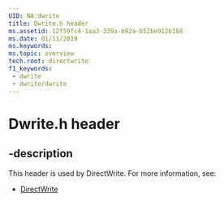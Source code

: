 ```yaml
---
UID: NA:dwrite
title: Dwrite.h header
ms.assetid: 12f59fc4-1aa3-339a-b92a-b52be912b188
ms.date: 01/11/2019
ms.keywords: 
ms.topic: overview
tech.root: directwrite
f1_keywords:
 - dwrite
 - dwrite/dwrite
---
```


# Dwrite.h header


## -description

This header is used by DirectWrite. For more information, see:

- [DirectWrite](../_directwrite/index.md)

